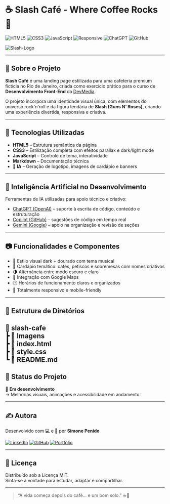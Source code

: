 # ☕ Slash Café - Where Coffee Rocks 🤘

![HTML5](https://img.shields.io/badge/HTML5-E34F26?style=for-the-badge&logo=html5&logoColor=fff)
![CSS3](https://img.shields.io/badge/CSS3-1572B6?style=for-the-badge&logo=css3&logoColor=fff)
![JavaScript](https://img.shields.io/badge/JavaScript-F7DF1E?style=for-the-badge&logo=javascript&logoColor=000)
![Responsive](https://img.shields.io/badge/Responsive-Design-%2300d084?style=for-the-badge)
![ChatGPT](https://img.shields.io/badge/Feito_com-ChatGPT-10a37f?style=for-the-badge&logo=openai&logoColor=fff)
![GitHub](https://img.shields.io/github/license/sua-conta/slash-cafe?style=for-the-badge)

![Slash-Logo](https://github.com/user-attachments/assets/59d468db-3fe4-4e55-abf5-c50c92d902b6)


---

## 🎯 Sobre o Projeto

**Slash Café** é uma landing page estilizada para uma cafeteria premium fictícia no Rio de Janeiro, criada como exercício prático para o curso de **Desenvolvimento Front-End** da [DevMedia](https://www.devmedia.com.br/).

O projeto incorpora uma identidade visual única, com elementos do universo rock'n'roll e da figura lendária de **Slash (Guns N’ Roses)**, criando uma experiência divertida, responsiva e criativa.

---

## 🚀 Tecnologias Utilizadas

- **HTML5** – Estrutura semântica da página
- **CSS3** – Estilização completa com efeitos parallax e dark/light mode
- **JavaScript** – Controle de tema, interatividade
- **Markdown** – Documentação técnica
- **🎨 IA** – Geração de logotipo, imagens de cardápio e banners

---

## 🤖 Inteligência Artificial no Desenvolvimento

Ferramentas de IA utilizadas para apoio técnico e criativo:

- [ChatGPT (OpenAI)](https://chat.openai.com) – suporte à escrita de código, conteúdo e estruturação
- [Copilot (GitHub)](https://github.com/features/copilot) – sugestões de código em tempo real
- [Gemini (Google)](https://deepmind.google/technologies/gemini) – apoio na organização e revisão de seções

---

## 📷 Funcionalidades e Componentes

- 🎸 Estilo visual dark + dourado com tema musical
- 🧁 Cardápio temático: cafés, petiscos e sobremesas com nomes criativos
- 🌗 Alternância entre modo escuro e claro
- 📍 Integração com Google Maps
- 🕒 Horários de funcionamento claros e organizados
- 📱 Totalmente responsivo e mobile-friendly

---

## 📁 Estrutura de Diretórios

📁 slash-cafe
<br>
┣ 📁 Imagens
<br>
┣ 📄 index.html
<br>
┣ 📄 style.css
<br>
┗ 📄 README.md
---

## 📌 Status do Projeto

🚧 **Em desenvolvimento**  
→ Melhorias visuais, animações e acessibilidade em andamento.

---

## ✍️ Autora

Desenvolvido com 💻 e 🎸 por **Simone Penido**

[![LinkedIn](https://img.shields.io/badge/LinkedIn-SimonePenido-blue?logo=linkedin&style=flat-square)](https://www.linkedin.com/in/simone-penido)
[![GitHub](https://img.shields.io/badge/GitHub-SimonePenido-black?logo=github&style=flat-square)](https://github.com/SimonePenido)
[![Portfólio](https://img.shields.io/badge/Portfólio-simonepenido.github.io-9cf?style=flat-square)](https://simonepenido.github.io)

---

## 📝 Licença

Distribuído sob a Licença MIT.  
Sinta-se à vontade para estudar, adaptar e compartilhar.

---

> “A vida começa depois do café... e um bom solo.” ☕🎸
